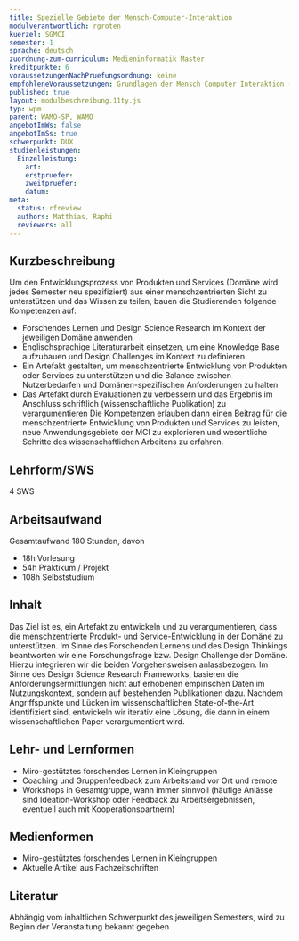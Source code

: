 ```yaml
---
title: Spezielle Gebiete der Mensch-Computer-Interaktion
modulverantwortlich: rgroten
kuerzel: SGMCI
semester: 1
sprache: deutsch
zuordnung-zum-curriculum: Medieninformatik Master
kreditpunkte: 6
voraussetzungenNachPruefungsordnung: keine
empfohleneVoraussetzungen: Grundlagen der Mensch Computer Interaktion (MCI) oder vergleichbares Wissen
published: true
layout: modulbeschreibung.11ty.js
typ: wpm
parent: WAMO-SP, WAMO
angebotImWs: false
angebotImSs: true
schwerpunkt: DUX
studienleistungen:
  Einzelleistung:
    art: 
    erstpruefer: 
    zweitpruefer: 
    datum:
meta:
  status: rfreview
  authors: Matthias, Raphi
  reviewers: all
---
```



## Kurzbeschreibung

Um den Entwicklungsprozess von Produkten und Services (Domäne wird jedes Semester neu spezifiziert) aus einer menschzentrierten Sicht zu unterstützen und das Wissen zu teilen, bauen die Studierenden folgende Kompetenzen auf: 
* Forschendes Lernen und Design Science Research im Kontext der jeweiligen Domäne anwenden
* Englischsprachige Literaturarbeit einsetzen, um eine Knowledge Base aufzubauen und Design Challenges im Kontext zu definieren
* Ein Artefakt gestalten, um menschzentrierte Entwicklung von Produkten oder Services zu unterstützen und die Balance zwischen Nutzerbedarfen und Domänen-spezifischen Anforderungen zu halten
* Das Artefakt durch Evaluationen zu verbessern und das Ergebnis im Anschluss schriftlich (wissenschaftliche Publikation) zu verargumentieren
Die Kompetenzen erlauben dann einen Beitrag für die menschzentrierte Entwicklung von Produkten und Services zu leisten, neue Anwendungsgebiete der MCI zu explorieren und wesentliche Schritte des wissenschaftlichen Arbeitens zu erfahren.

## Lehrform/SWS 
4 SWS

## Arbeitsaufwand 
Gesamtaufwand 180 Stunden, davon
- 18h Vorlesung
- 54h Praktikum / Projekt
- 108h Selbststudium

## Inhalt

Das Ziel ist es, ein Artefakt zu entwickeln und zu verargumentieren, dass die menschzentrierte Produkt- und Service-Entwicklung in der Domäne zu unterstützen. Im Sinne des Forschenden Lernens und des Design Thinkings beantworten wir eine Forschungsfrage bzw. Design Challenge der Domäne. Hierzu integrieren wir die beiden Vorgehensweisen anlassbezogen. Im Sinne des Design Science Research Frameworks, basieren die Anforderungsermittlungen nicht auf erhobenen empirischen Daten im Nutzungskontext, sondern auf bestehenden Publikationen dazu. Nachdem Angriffspunkte und Lücken im wissenschaftlichen State-of-the-Art identifiziert sind, entwickeln wir iterativ eine Lösung, die dann in einem wissenschaftlichen Paper verargumentiert wird.

## Lehr- und Lernformen
* Miro-gestütztes forschendes Lernen in Kleingruppen
* Coaching und Gruppenfeedback zum Arbeitstand vor Ort und remote
* Workshops in Gesamtgruppe, wann immer sinnvoll (häufige Anlässe sind Ideation-Workshop oder Feedback zu Arbeitsergebnissen, eventuell auch mit Kooperationspartnern)

## Medienformen

* Miro-gestütztes forschendes Lernen in Kleingruppen
* Aktuelle Artikel aus Fachzeitschriften

## Literatur

Abhängig vom inhaltlichen Schwerpunkt des jeweiligen Semesters, wird zu Beginn der Veranstaltung bekannt gegeben
